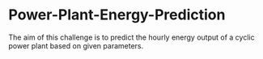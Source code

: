 # Power-Plant-Energy-Prediction
The aim of this challenge is to predict the hourly energy output of a cyclic power plant based on given parameters.
